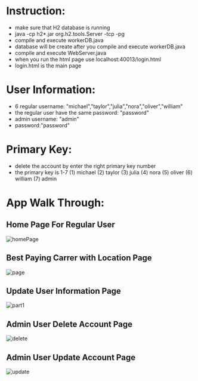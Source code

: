 # Instruction:
- make sure that H2 database is running   
- java -cp h2*.jar org.h2.tools.Server -tcp -pg
- compile and execute workerDB.java
- database will be create after you compile and execute workerDB.java
- compile and execute WebServer.java 
- when you run the html page use localhost:40013/login.html 
- login.html is the main page

# User Information: 
- 6 regular username: "michael","taylor","julia","nora","oliver","william"
- the regular user have the same password: "password"
- admin username: "admin" 
- password:"password" 

# Primary Key:
- delete the account by enter the right primary key number
- the primary key is 1-7
(1) michael
(2) taylor
(3) julia
(4) nora
(5) oliver
(6) william
(7) admin


# App Walk Through:
## Home Page For Regular User
![homePage](https://github.com/user-attachments/assets/0d473f4d-d2c3-46ff-a88e-450b123827e4)




## Best Paying Carrer with Location Page
![page](https://github.com/user-attachments/assets/7c591ff4-2760-45a5-ad67-c09b2f32318e)



## Update User Information Page
![part1](https://github.com/user-attachments/assets/0ac78a36-a5c5-46c6-94c0-9a0f422953c0)



## Admin User Delete Account Page
![delete](https://github.com/user-attachments/assets/ca6fc766-de97-4734-a83d-11c7890f1678)

## Admin User Update Account Page
![update](https://github.com/user-attachments/assets/ee93a10a-0cd8-497e-9e5c-75a60960688d)












